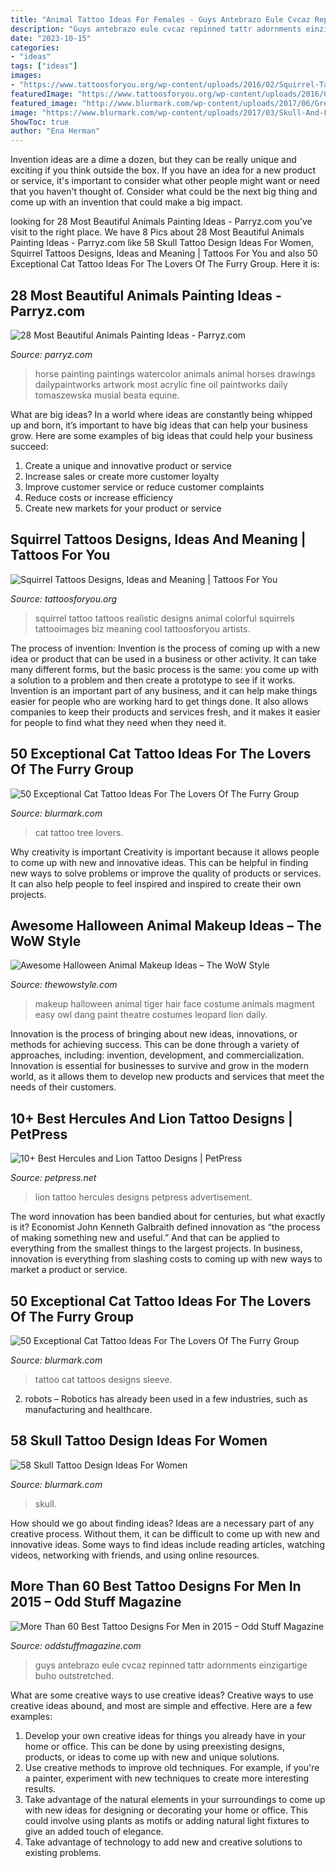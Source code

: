 ```yaml
---
title: "Animal Tattoo Ideas For Females - Guys Antebrazo Eule Cvcaz Repinned Tattr Adornments Einzigartige Buho Outstretched"
description: "Guys antebrazo eule cvcaz repinned tattr adornments einzigartige buho outstretched"
date: "2023-10-15"
categories:
- "ideas"
tags: ["ideas"]
images:
- "https://www.tattoosforyou.org/wp-content/uploads/2016/02/Squirrel-Tattoo-Ideas.jpg"
featuredImage: "https://www.tattoosforyou.org/wp-content/uploads/2016/02/Squirrel-Tattoo-Ideas.jpg"
featured_image: "http://www.blurmark.com/wp-content/uploads/2017/06/Great-Work-Black-Cat-Tattoo-On-Sleeve.jpg"
image: "https://www.blurmark.com/wp-content/uploads/2017/03/Skull-And-Flower-Tattoo-On-Arm.jpg"
ShowToc: true
author: "Ena Herman"
---
```



Invention ideas are a dime a dozen, but they can be really unique and exciting if you think outside the box. If you have an idea for a new product or service, it's important to consider what other people might want or need that you haven't thought of. Consider what could be the next big thing and come up with an invention that could make a big impact.

	

		
looking for 28 Most Beautiful Animals Painting Ideas - Parryz.com you've visit to the right place. We have 8 Pics about 28 Most Beautiful Animals Painting Ideas - Parryz.com like 58 Skull Tattoo Design Ideas For Women, Squirrel Tattoos Designs, Ideas and Meaning | Tattoos For You and also 50 Exceptional Cat Tattoo Ideas For The Lovers Of The Furry Group. Here it is:
		
    
## 28 Most Beautiful Animals Painting Ideas - Parryz.com

<img loading=lazy src="http://parryz.com/wp-content/uploads/2017/12/Best-Artist-Make-Horse-Painting-525x700.jpg" onerror="this.onerror=null;this.src='https://tse2.mm.bing.net/th?id=OIP.D-int2-UTg2bdefUsloSPQHaJ4&amp;pid=15.1';" alt="28 Most Beautiful Animals Painting Ideas - Parryz.com">

_Source: parryz.com_

>horse painting paintings watercolor animals animal horses drawings dailypaintworks artwork most acrylic fine oil paintworks daily tomaszewska musial beata equine. 

	

What are big ideas?
In a world where ideas are constantly being whipped up and born, it’s important to have big ideas that can help your business grow. Here are some examples of big ideas that could help your business succeed: 
1. Create a unique and innovative product or service 
2. Increase sales or create more customer loyalty 
3. Improve customer service or reduce customer complaints 
4. Reduce costs or increase efficiency 
5. Create new markets for your product or service 

    
## Squirrel Tattoos Designs, Ideas And Meaning | Tattoos For You

<img loading=lazy src="https://www.tattoosforyou.org/wp-content/uploads/2016/02/Squirrel-Tattoo-Ideas.jpg" onerror="this.onerror=null;this.src='https://tse2.mm.bing.net/th?id=OIP.5dfwJYNi267Qw-ROj90DxQHaKE&amp;pid=15.1';" alt="Squirrel Tattoos Designs, Ideas and Meaning | Tattoos For You">

_Source: tattoosforyou.org_

>squirrel tattoo tattoos realistic designs animal colorful squirrels tattooimages biz meaning cool tattoosforyou artists. 

	

The process of invention:
Invention is the process of coming up with a new idea or product that can be used in a business or other activity. It can take many different forms, but the basic process is the same: you come up with a solution to a problem and then create a prototype to see if it works.
Invention is an important part of any business, and it can help make things easier for people who are working hard to get things done. It also allows companies to keep their products and services fresh, and it makes it easier for people to find what they need when they need it.

    
## 50 Exceptional Cat Tattoo Ideas For The Lovers Of The Furry Group

<img loading=lazy src="https://www.blurmark.com/wp-content/uploads/2017/06/Mind-Blowing-Little-Cat-On-Tree.jpg" onerror="this.onerror=null;this.src='https://tse1.mm.bing.net/th?id=OIP.eQN3JZaoVL5NpbcNODy2BAHaMY&amp;pid=15.1';" alt="50 Exceptional Cat Tattoo Ideas For The Lovers Of The Furry Group">

_Source: blurmark.com_

>cat tattoo tree lovers. 

	

Why creativity is important
Creativity is important because it allows people to come up with new and innovative ideas. This can be helpful in finding new ways to solve problems or improve the quality of products or services. It can also help people to feel inspired and inspired to create their own projects.

    
## Awesome Halloween Animal Makeup Ideas – The WoW Style

<img loading=lazy src="http://thewowstyle.com/wp-content/uploads/2016/06/Tiger-Animal-Halloween-Makeup.jpg" onerror="this.onerror=null;this.src='https://tse2.mm.bing.net/th?id=OIP.s5_CqrqWKeTKKLqOOxHUSgHaLI&amp;pid=15.1';" alt="Awesome Halloween Animal Makeup Ideas – The WoW Style">

_Source: thewowstyle.com_

>makeup halloween animal tiger hair face costume animals magment easy owl dang paint theatre costumes leopard lion daily. 

	

Innovation is the process of bringing about new ideas, innovations, or methods for achieving success. This can be done through a variety of approaches, including: invention, development, and commercialization. Innovation is essential for businesses to survive and grow in the modern world, as it allows them to develop new products and services that meet the needs of their customers.

    
## 10+ Best Hercules And Lion Tattoo Designs | PetPress

<img loading=lazy src="https://cdn.petpress.net/wp-content/uploads/2020/04/12003029/hercules-lion-tattoo-scaled.jpg" onerror="this.onerror=null;this.src='https://tse1.mm.bing.net/th?id=OIP.FjZ2KTODUcuiNwxuDgNI6QHaLG&amp;pid=15.1';" alt="10+ Best Hercules and Lion Tattoo Designs | PetPress">

_Source: petpress.net_

>lion tattoo hercules designs petpress advertisement. 

	

The word innovation has been bandied about for centuries, but what exactly is it? Economist John Kenneth Galbraith defined innovation as “the process of making something new and useful.” And that can be applied to everything from the smallest things to the largest projects. In business, innovation is everything from slashing costs to coming up with new ways to market a product or service.

    
## 50 Exceptional Cat Tattoo Ideas For The Lovers Of The Furry Group

<img loading=lazy src="http://www.blurmark.com/wp-content/uploads/2017/06/Great-Work-Black-Cat-Tattoo-On-Sleeve.jpg" onerror="this.onerror=null;this.src='https://tse2.mm.bing.net/th?id=OIP.ZLnrTvrpd5oUFh4-wddQkwHaJ3&amp;pid=15.1';" alt="50 Exceptional Cat Tattoo Ideas For The Lovers Of The Furry Group">

_Source: blurmark.com_

>tattoo cat tattoos designs sleeve. 

	

2. robots – Robotics has already been used in a few industries, such as manufacturing and healthcare.

    
## 58 Skull Tattoo Design Ideas For Women

<img loading=lazy src="https://www.blurmark.com/wp-content/uploads/2017/03/Skull-And-Flower-Tattoo-On-Arm.jpg" onerror="this.onerror=null;this.src='https://tse2.mm.bing.net/th?id=OIP.eYwD-JfMOEzlbZxPtFrsYQHaOy&amp;pid=15.1';" alt="58 Skull Tattoo Design Ideas For Women">

_Source: blurmark.com_

>skull. 

	

How should we go about finding ideas?
Ideas are a necessary part of any creative process. Without them, it can be difficult to come up with new and innovative ideas. Some ways to find ideas include reading articles, watching videos, networking with friends, and using online resources.

    
## More Than 60 Best Tattoo Designs For Men In 2015 – Odd Stuff Magazine

<img loading=lazy src="https://oddstuffmagazine.com/wp-content/uploads/2013/09/Best-tattoo-designs-for-Men-26-417x800.jpg" onerror="this.onerror=null;this.src='https://tse3.mm.bing.net/th?id=OIP.qj1uyD_lW6vK1VY2SZ9xSwAAAA&amp;pid=15.1';" alt="More Than 60 Best Tattoo Designs For Men in 2015 – Odd Stuff Magazine">

_Source: oddstuffmagazine.com_

>guys antebrazo eule cvcaz repinned tattr adornments einzigartige buho outstretched. 

	

What are some creative ways to use creative ideas?
Creative ways to use creative ideas abound, and most are simple and effective. Here are a few examples: 
1. Develop your own creative ideas for things you already have in your home or office. This can be done by using preexisting designs, products, or ideas to come up with new and unique solutions. 
2. Use creative methods to improve old techniques. For example, if you're a painter, experiment with new techniques to create more interesting results. 
3. Take advantage of the natural elements in your surroundings to come up with new ideas for designing or decorating your home or office. This could involve using plants as motifs or adding natural light fixtures to give an added touch of elegance. 
4. Take advantage of technology to add new and creative solutions to existing problems.

